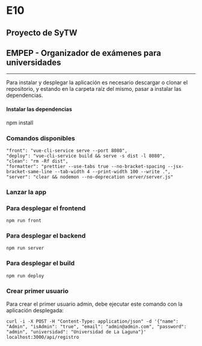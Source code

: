 # E10

## Proyecto de SyTW

## EMPEP - Organizador de exámenes para universidades

---

Para instalar y desplegar la aplicación es necesario descargar o clonar el repositorio, y estando en la carpeta raíz del mismo, pasar a instalar las dependencias.

#### Instalar las dependencias


npm install


### Comandos disponibles

```
"front": "vue-cli-service serve --port 8080",
"deploy": "vue-cli-service build && serve -s dist -l 8080",
"clean": "rm -Rf dist",
"formatter": "prettier --use-tabs true --no-bracket-spacing --jsx-bracket-same-line --tab-width 4 --print-width 100 --write .",
"server": "clear && nodemon --no-deprecation server/server.js"
```

### Lanzar la app


### Para desplegar el frontend

```
npm run front
```

### Para desplegar el backend

```
npm run server
```

### Para desplegar el build

```
npm run deploy
```

### Crear primer usuario

Para crear el primer usuario admin, debe ejecutar este comando con la aplicación desplegada:  
  
`curl -i -X POST -H "Content-Type: application/json" -d '{"name": "Admin", "isAdmin": "true", "email": "admin@admin.com", "password": "admin", "universidad": "Universidad de La Laguna"}' localhost:3000/api/registro`
